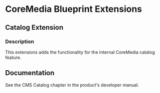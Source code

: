 # CoreMedia Blueprint Extensions

## Catalog Extension

### Description

This extensions adds the functionality for the internal CoreMedia catalog feature.

## Documentation

See the CMS Catalog chapter in the product's developer manual.
